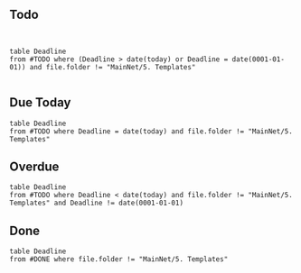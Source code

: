 
## Todo

```dataview


table Deadline
from #TODO where (Deadline > date(today) or Deadline = date(0001-01-01)) and file.folder != "MainNet/5. Templates"


```





## Due Today
```dataview
table Deadline
from #TODO where Deadline = date(today) and file.folder != "MainNet/5. Templates"

```



## Overdue
```dataview
table Deadline
from #TODO where Deadline < date(today) and file.folder != "MainNet/5. Templates" and Deadline != date(0001-01-01)

```




## Done

```dataview
table Deadline
from #DONE where file.folder != "MainNet/5. Templates"

```









